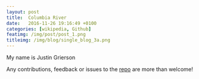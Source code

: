 ```yaml
---
layout: post
title:  Columbia River
date:   2016-11-26 19:16:49 +0100
categories: [wikipedia, Github]
featimg: /img/post/post_1.png
titleimg: /img/blog/single_blog_3a.png
---
```


My name is Justin Grierson

Any contributions, feedback or issues to the <a href="https://github.com/ju3tin" target="\_blank">repo</a> are more than welcome!